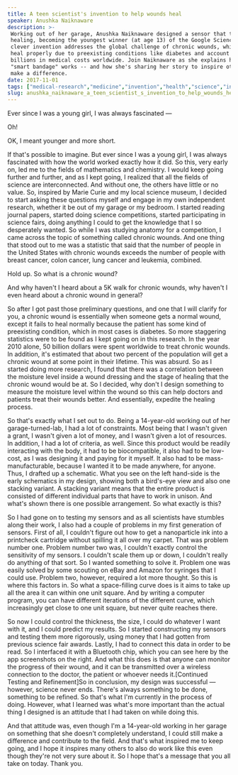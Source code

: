 ```yaml
---
title: A teen scientist's invention to help wounds heal
speaker: Anushka Naiknaware
description: >-
 Working out of her garage, Anushka Naiknaware designed a sensor that tracks wound
 healing, becoming the youngest winner (at age 13) of the Google Science Fair. Her
 clever invention addresses the global challenge of chronic wounds, which don't
 heal properly due to preexisting conditions like diabetes and account for
 billions in medical costs worldwide. Join Naiknaware as she explains how her
 "smart bandage" works -- and how she's sharing her story to inspire others to
 make a difference.
date: 2017-11-01
tags: ["medical-research","medicine","invention","health","science","innovation","technology","design"]
slug: anushka_naiknaware_a_teen_scientist_s_invention_to_help_wounds_heal
---
```


Ever since I was a young girl, I was always fascinated —

Oh!

OK, I meant younger and more short.

If that's possible to imagine. But ever since I was a young girl, I was always fascinated
with how the world worked exactly how it did. So this, very early on, led me to the fields
of mathematics and chemistry. I would keep going further and further, and as I kept going,
I realized that all the fields of science are interconnected. And without one, the others
have little or no value. So, inspired by Marie Curie and my local science museum, I decided
to start asking these questions myself and engage in my own independent research, whether
it be out of my garage or my bedroom. I started reading journal papers, started doing
science competitions, started participating in science fairs, doing anything I could to
get the knowledge that I so desperately wanted. So while I was studying anatomy for a
competition, I came across the topic of something called chronic wounds. And one thing
that stood out to me was a statistic that said that the number of people in the United
States with chronic wounds exceeds the number of people with breast cancer, colon cancer,
lung cancer and leukemia, combined.

Hold up. So what is a chronic wound?

And why haven't I heard about a 5K walk for chronic wounds, why haven't I even heard about
a chronic wound in general?

So after I got past those preliminary questions, and one that I will clarify for you, a
chronic wound is essentially when someone gets a normal wound, except it fails to heal
normally because the patient has some kind of preexisting condition, which in most cases
is diabetes. So more staggering statistics were to be found as I kept going on in this
research. In the year 2010 alone, 50 billion dollars were spent worldwide to treat chronic
wounds. In addition, it's estimated that about two percent of the population will get a
chronic wound at some point in their lifetime. This was absurd. So as I started doing more
research, I found that there was a correlation between the moisture level inside a wound
dressing and the stage of healing that the chronic wound would be at. So I decided, why
don't I design something to measure the moisture level within the wound so this can help
doctors and patients treat their wounds better. And essentially, expedite the healing
process.

So that's exactly what I set out to do. Being a 14-year-old working out of her
garage-turned-lab, I had a lot of constraints. Most being that I wasn't given a grant, I
wasn't given a lot of money, and I wasn't given a lot of resources. In addition, I had a
lot of criteria, as well. Since this product would be readily interacting with the body,
it had to be biocompatible, it also had to be low-cost, as I was designing it and paying
for it myself. It also had to be mass-manufacturable, because I wanted it to be made
anywhere, for anyone. Thus, I drafted up a schematic. What you see on the left hand-side is
the early schematics in my design, showing both a bird's-eye view and also one stacking
variant. A stacking variant means that the entire product is consisted of different
individual parts that have to work in unison. And what's shown there is one possible
arrangement. So what exactly is this?

So I had gone on to testing my sensors and as all scientists have stumbles along their
work, I also had a couple of problems in my first generation of sensors. First of all, I
couldn't figure out how to get a nanoparticle ink into a printcheck cartridge without
spilling it all over my carpet. That was problem number one. Problem number two was, I
couldn't exactly control the sensitivity of my sensors. I couldn't scale them up or down,
I couldn't really do anything of that sort. So I wanted something to solve it. Problem one
was easily solved by some scouting on eBay and Amazon for syringes that I could use.
Problem two, however, required a lot more thought. So this is where this factors in. So
what a space-filling curve does is it aims to take up all the area it can within one unit
square. And by writing a computer program, you can have different iterations of the
different curve, which increasingly get close to one unit square, but never quite reaches
there.

So now I could control the thickness, the size, I could do whatever I want with it, and I
could predict my results. So I started constructing my sensors and testing them more
rigorously, using money that I had gotten from previous science fair awards. Lastly, I had
to connect this data in order to be read. So I interfaced it with a Bluetooth chip, which
you can see here by the app screenshots on the right. And what this does is that anyone
can monitor the progress of their wound, and it can be transmitted over a wireless
connection to the doctor, the patient or whoever needs it.[Continued Testing and
Refinement]So in conclusion, my design was successful — however, science never ends.
There's always something to be done, something to be refined. So that's what I'm currently
in the process of doing. However, what I learned was what's more important than the actual
thing I designed is an attitude that I had taken on while doing this.

And that attitude was, even though I'm a 14-year-old working in her garage on something
that she doesn't completely understand, I could still make a difference and contribute to
the field. And that's what inspired me to keep going, and I hope it inspires many others
to also do work like this even though they're not very sure about it. So I hope that's a
message that you all take on today. Thank you.

<!--
ad_duration=3.33
comment_count=36
event="TEDWomen 2017"
external_start_time=0
intro_duration=11.82
is_subtitle_required="False"
is_talk_featured="True"
language="en"
language_swap="False"
native_language="en"
number_of_related_talks=6
number_of_speakers=1
number_of_subtitled_videos=26
number_of_tags=8
number_of_talk_download_languages=26
number_of_talk_more_resources=0
number_of_talk_recommendations=0
number_of_talks_take_actions=0
post_ad_duration=0.83
published_timestamp="2018-05-29 19:58:36"
recording_date="2017-11-01"
speaker_description="Scientist"
speaker_is_published=1
speaker_name="Anushka Naiknaware"
talk_name="A teen scientist's invention to help wounds heal"
talks_tags=["medical-research","medicine","invention","health","science","innovation","technology","design"]
url_audio="https://download.ted.com/talks/AnushkaNaiknaware_2017W.mp3?apikey=acme-roadrunner"
url_photo_speaker="https://pe.tedcdn.com/images/ted/4f1116f8544659f85bf03ea7206dbb9bdc691dc3_254x191.jpg"
url_photo_talk="https://s3.amazonaws.com/talkstar-photos/uploads/1fb30f4c-a8a9-4896-a3f6-c1633fd7693b/AnushkaNaiknaware_2017W-embed.jpg"
url_webpage="https://www.ted.com/talks/anushka_naiknaware_a_teen_scientist_s_invention_to_help_wounds_heal"
video_type_name="TED Stage Talk"
-->